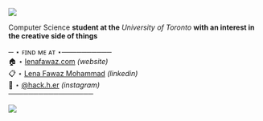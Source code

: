 <a href='https://www.linkpicture.com/view.php?img=LPic628c67a3d079a677399276'><img src='https://www.linkpicture.com/q/F9B4A4F7-7819-488E-80F3-1E7C6DB000BE_1_201_a.jpeg' type='image'></a>

Computer Science **student at the** *University of Toronto* **with an interest in the creative side of things**

─ ⋆ ꜰɪɴᴅ ᴍᴇ ᴀᴛ ⋆──────────  
🏠 ⋆ [lenafawaz.com](http://lenafawaz.com) *(website)*  
📋 ⋆ [Lena Fawaz Mohammad](https://www.linkedin.com/in/lena-fawaz-mohammad-62016310b/) *(linkedin)*  
📸 ⋆ [@hack.h.er](http://instagram.com/hack.h.er) *(instagram)*  
─────────────────  
  
  

<a href='https://www.linkpicture.com/view.php?img=LPic628c6ecd73547905764992'><img src='https://www.linkpicture.com/q/A370E615-4447-49E6-9296-EDA461D1D3EC_4_5005_c.jpeg' type='image'></a>






